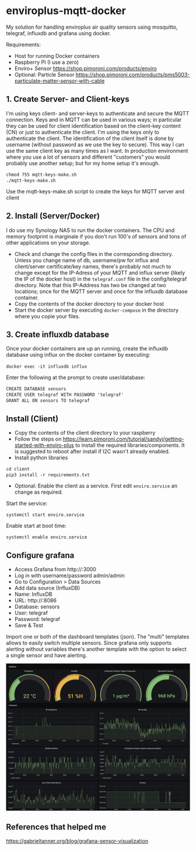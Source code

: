 # enviroplus-mqtt-docker
My solution for handling enviroplus air quality sensors using mosquitto, telegraf, influxdb and grafana using docker.

Requirements:
- Host for running Docker containers
- Raspberry PI (I use a zero)
- Enviro+ Sensor https://shop.pimoroni.com/products/enviro
- Optional: Particle Sensor https://shop.pimoroni.com/products/pms5003-particulate-matter-sensor-with-cable

## 1. Create Server- and Client-keys
I'm using keys client- and server-keys to authenticate and secure the MQTT connection. Keys and in MQTT can be used in various ways; in particular they can be used for client identification based on the client-key content (CN) or just to authenticate the client. I'm using the keys only to authenticate the client. The identification of the client itself is done by username (without password as we use the key to secure). This way I can use the same client key as many times as I want. In production environment where you use a lot of sensors and different "customers" you would probably use another setup; but for my home setup it's enough.

```
chmod 755 mqtt-keys-make.sh
./mqtt-keys-make.sh
```

Use the mqtt-keys-make.sh script to create the keys for MQTT server and client

## 2. Install (Server/Docker)
I do use my Synology NAS to run the docker containers. The CPU and memory footprint is marginale if you don't run 100's of sensors and tons of other applications on your storage.

- Check and change the config files in the corresponding directory. Unless you change name of db, username/pw for influx and client/server certificate/key names, there's probably not much to change except for the IP-Adress of your MQTT and influx server (likely the IP of the docker host) in the <code>telegraf.conf</code> file in the config/telegraf directory. Note that this IP-Address has two be changed at two locations; once for the MQTT server and once for the influxdb database container.
- Copy the contents of the docker directory to your docker host
- Start the docker server by executing <code>docker-compose</code> in the directory where you copie your files. 

## 3. Create influxdb database

Once your docker containers are up an running, create the influxdb database using influx on the docker container by executing:

<code>docker exec -it influxdb influx</code>

Enter the following at the prompt to create user/database:

```
CREATE DATABASE sensors
CREATE USER telegraf WITH PASSWORD 'telegraf'
GRANT ALL ON sensors TO telegraf
```

## Install (Client)
- Copy the contents of the client directory to your raspberry
- Follow the steps on https://learn.pimoroni.com/tutorial/sandyj/getting-started-with-enviro-plus to install the required libraries/components. It is suggested to reboot after install if I2C wasn't already enabled.
- Install python libraries

```
cd client
pip3 install -r requirements.txt
```

- Optional: Enable the client as a service. First edit <code>enviro.service</code> an change as required.

Start the service:
```
systemctl start enviro.service
```
Enable start at boot time:
```
systemctl enable enviro.service
```

## Configure grafana
- Access Grafana from http://<host ip>:3000
- Log in with username/password admin/admin
- Go to Configuration > Data Sources
- Add data source (InfluxDB)
- Name: InfluxDB
- URL: http://<host ip>:8086
- Database: sensors
- User: telegraf
- Password: telegraf
- Save & Test
  
Import one or both of the dashboard templates (json). The "multi" templates allows to easily switch multiple sensors. Since grafana only supports alerting without variables there's another template with the option to select a single sensor and have alerting.
  
![alt text](https://github.com/maltorfer/enviroplus-mqtt-docker/blob/main/grafana_dashboard_multi.png?raw=true)


## References that helped me 
https://gabrieltanner.org/blog/grafana-sensor-visualization

